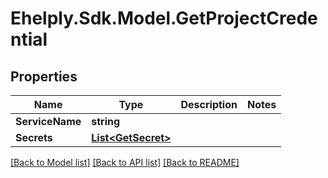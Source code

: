 # Ehelply.Sdk.Model.GetProjectCredential

## Properties

Name | Type | Description | Notes
------------ | ------------- | ------------- | -------------
**ServiceName** | **string** |  | 
**Secrets** | [**List&lt;GetSecret&gt;**](GetSecret.md) |  | 

[[Back to Model list]](../README.md#documentation-for-models) [[Back to API list]](../README.md#documentation-for-api-endpoints) [[Back to README]](../README.md)

